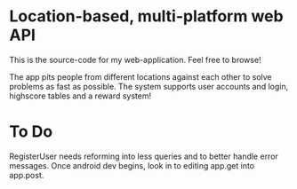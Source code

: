 # Location-based, multi-platform web API

This is the source-code for my web-application. Feel free to browse!

The app pits people from different locations against each other to solve problems as fast as possible. The system supports user accounts and login, highscore tables and a reward system!


# To Do
RegisterUser needs reforming into less queries and to better handle error messages.
Once android dev begins, look in to editing app.get into app.post.
